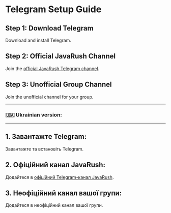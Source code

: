 # Telegram Setup Guide

## Step 1: Download Telegram
Download and install Telegram.

## Step 2: Official JavaRush Channel
Join the [official JavaRush Telegram channel](https://t.me/javarush_original).

## Step 3: Unofficial Group Channel
Join the unofficial channel for your group.

---
### 🇺🇦 Ukrainian version:
---

## 1. Завантажте Telegram:
Завантажте та встановіть Telegram.

## 2. Офіційний канал JavaRush:
Додайтеся в [офіційний Telegram-канал JavaRush](https://t.me/javarush_original).

## 3. Неофіційний канал вашої групи:
Додайтеся в неофіційний канал вашої групи.